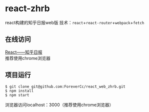 # react-zhrb
react构建的知乎日报web版
技术：`react`+`react-router`+`webpack`+`fetch`  

## 在线访问
[React——知乎日报](http://zhrb.rainycc.com)  
推荐使用chrome浏览器  
## 项目运行
```shell
$ git clone git@github.com:ForeverCc/react_web_zhrb.git
$ npm install
$ npm start
```
浏览器访问localhost：3000（推荐使用chrome浏览器）
